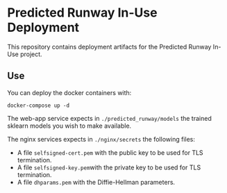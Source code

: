 # Predicted Runway In-Use Deployment

This repository contains deployment artifacts for the Predicted Runway In-Use project.

## Use

You can deploy the docker containers with:

```
docker-compose up -d
```

The web-app service expects in `./predicted_runway/models` the trained sklearn models you wish to make available.

The nginx services expects in `./nginx/secrets` the following files:

- A file `selfsigned-cert.pem` with the public key to be used for TLS termination.
- A file `selfsigned-key.pem`with the private key to be used for TLS termination.
- A file `dhparams.pem` with the Diffie-Hellman parameters.
